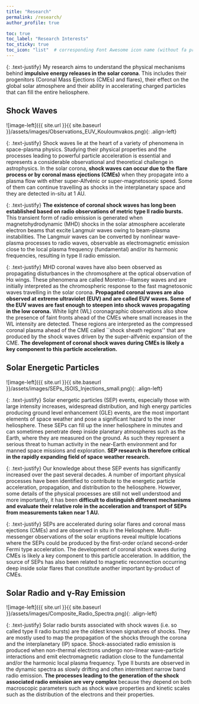 ```yaml
---
title: "Research"
permalink: /research/
author_profile: true

toc: true
toc_label: "Research Interests"
toc_sticky: true
toc_icon: "list"  # corresponding Font Awesome icon name (without fa prefix)
---
```


{: .text-justify}
My research aims to understand the physical mechanisms behind **impulsive energy releases in the solar corona**. This includes their progenitors (Coronal Mass Ejections (CMEs) and flares), their effect on the global solar atmosphere and their ability in accelerating charged particles that can fill the entire heliosphere.

## Shock Waves
![image-left]({{ site.url }}{{ site.baseurl }}/assets/images/Observations_EUV_Kouloumvakos.png){: .align-left}

{: .text-justify}
Shock waves lie at the heart of a variety of phenomena in space-plasma physics. Studying their physical properties and the processes leading to powerful particle acceleration is essential and represents a considerable observational and theoretical challenge in astrophysics. In the solar corona, **shock waves can occur due to the flare process or by coronal mass ejections (CMEs)** when they propagate into a plasma flow with either super-Alfvénic or super-magnetosonic speed. Some of them can continue travelling as shocks in the interplanetary space and they are detected in-situ at 1 AU.

{: .text-justify}
**The existence of coronal shock waves has long been established based on radio observations of metric type II radio bursts.** This transient form of radio emission is generated when magnetohydrodynamic (MHD) shocks in the solar atmosphere accelerate electron beams that excite Langmuir waves owing to beam-plasma instabilities. The Langmuir waves can be converted by nonlinear wave-plasma processes to radio waves, observable as electromagnetic emission close to the local plasma frequency (fundamental) and/or its harmonic frequencies, resulting in type II radio emission.

{: .text-justify}
MHD coronal waves have also been observed as propagating disturbances in the chromosphere at the optical observation of Hα wings. These phenomena are called Moreton--Ramsey waves and are initially interpreted as the chromospheric response to the fast magnetosonic waves travelling in the solar corona. **Propagated coronal waves are also observed at extreme ultraviolet (EUV) and are called EUV waves. Some of the EUV waves are fast enough to steepen into shock waves propagating in the low corona.** White light (WL) coronagraphic observations also show the presence of faint fronts ahead of the CMEs where small increases in the WL intensity are detected. These regions are interpreted as the compressed coronal plasma ahead of the CME called ``shock sheath regions'' that are produced by the shock waves driven by the super-alfvénic expansion of the CME. **The development of coronal shock waves during CMEs is likely a key component to this particle acceleration.**

## Solar Energetic Particles

![image-left]({{ site.url }}{{ site.baseurl }}/assets/images/SEPs_ISOIS_Injections_small.png){: .align-left}

{: .text-justify}
Solar energetic particles (SEP) events, especially those with large intensity increases, widespread distribution, and high energy particles producing ground level enhancement (GLE) events, are the most important elements of space weather and pose a significant hazard to the inner heliosphere. These SEPs can fill up the inner heliosphere in minutes and can sometimes penetrate deep inside planetary atmospheres such as the Earth, where they are measured on the ground. As such they represent a serious threat to human activity in the near-Earth environment and for manned space missions and exploration. **SEP research is therefore critical in the rapidly expanding field of space weather research.**

{: .text-justify}
Our knowledge about these SEP events has significantly increased over the past several decades. A number of important physical processes have been identified to contribute to the energetic particle acceleration, propagation, and distribution to the heliosphere. However, some details of the physical processes are still not well understood and more importantly, it has been **difficult to distinguish different mechanisms and evaluate their relative role in the acceleration and transport of SEPs from measurements taken near 1 AU.**

{: .text-justify} 
SEPs are accelerated during solar flares and coronal mass ejections (CMEs) and are observed in situ in the Heliosphere. Multi-messenger observations of the solar eruptions reveal multiple locations where the SEPs could be produced by the first-order or/and second-order Fermi type acceleration. The development of coronal shock waves during CMEs is likely a key component to this particle acceleration. In addition, the source of SEPs has also been related to magnetic reconnection occurring deep inside solar flares that constitute another important by-product of CMEs.

## Solar Radio and γ-Ray Emission

![image-left]({{ site.url }}{{ site.baseurl }}/assets/images/Composite_Radio_Spectra.png){: .align-left}

{: .text-justify}
Solar radio bursts associated with shock waves (i.e. so called type II radio bursts) are the oldest known signatures of shocks. They are mostly used to map the propagation of the shocks through the corona and the interplanetary (IP) space. Shock-associated radio emission is produced when non-thermal electrons undergo non-linear wave-particle interactions and emit electromagnetic radiation close to the fundamental and/or the harmonic local plasma frequency. Type II bursts are observed in the dynamic spectra as slowly drifting and often intermittent narrow band radio emission. **The processes leading to the generation of the shock associated radio emission are very complex** because they depend on both macroscopic parameters such as shock wave properties and kinetic scales such as the distribution of the electrons and their properties.
